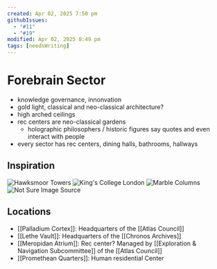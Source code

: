 ```yaml
---
created: Apr 02, 2025 7:50 pm
githubIssues:
  - "#11"
  - "#19"
modified: Apr 02, 2025 8:49 pm
tags: [needsWriting]
---
```


# Forebrain Sector

- knowledge governance, innonvation
- gold light, classical and neo-classical architecture?
- high arched ceilings
- rec centers are neo-classical gardens
	- holographic philosophers / historic figures say quotes and even interact with people
- every sector has rec centers, dining halls, bathrooms, hallways

## Inspiration

![Hawksmoor Towers](https://upload.wikimedia.org/wikipedia/commons/thumb/9/95/UK-2014-Oxford-All_Souls_College_03.jpg/1024px-UK-2014-Oxford-All_Souls_College_03.jpg)
![King's College London](https://upload.wikimedia.org/wikipedia/commons/thumb/e/e3/Kclssa.jpg/330px-Kclssa.jpg)
![Marble Columns](https://www.limestone.com/wp-content/uploads/2019/05/05_22_19_Impression0530_mg_01-750x330.jpg)
![Not Sure Image Source](https://png.pngtree.com/thumb_back/fw800/background/20240930/pngtree-classic-interior-design-with-marble-columns-and-sunlight-image_16282568.jpg)

## Locations

- [[Palladium Cortex]]: Headquarters of the [[Atlas Council]]
-  [[Lethe Vault]]: Headquarters of the [[Chronos Archives]]
- [[Meropidan Atrium]]: Rec center? Managed by [[Exploration & Navigation Subcommittee]] of the [[Atlas Council]]
- [[Promethean Quarters]]: Human residential Center